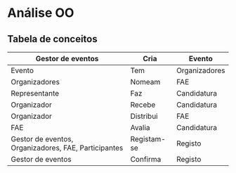 # Análise OO
## Tabela de conceitos

| Gestor de eventos                                    | Cria        | Evento        |
|------------------------------------------------------|-------------|---------------|
| Evento                                               | Tem         | Organizadores |
| Organizadores                                        | Nomeam      | FAE           |
| Representante                                        | Faz         | Candidatura   |
| Organizador                                          | Recebe      | Candidatura   |
| Organizador                                          | Distribui   | FAE           |
| FAE                                                  | Avalia      | Candidatura   |
| Gestor de eventos, Organizadores, FAE, Participantes | Registam-se | Registo       |
| Gestor de eventos                                    | Confirma    | Registo       |
